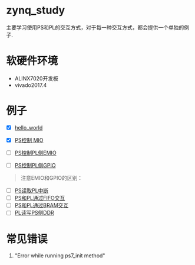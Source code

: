 # zynq_study
主要学习使用PS和PL的交互方式，对于每一种交互方式，都会提供一个单独的例子.

# 软硬件环境
* ALINX7020开发板
* vivado2017.4



# 例子
- [x] [hello_world](https://github.com/kdurant/zynq_study/tree/master/hello_world)

- [x] [PS控制 MIO](https://github.com/kdurant/zynq_study/tree/master/mio)
- [ ] [PS控制PL侧EMIO](https://github.com/kdurant/zynq_study/tree/master/ps_emio)
- [ ] [PS控制PL侧GPIO]()

> 注意EMIO和GPIO的区别：
>
>
>

- [ ] [PS读取PL中断]()
- [ ] [PS和PL通过FIFO交互]()
- [ ] [PS和PL通过BRAM交互]()
- [ ] [PL读写PS侧DDR]()

# 常见错误
1. "Error while running ps7_init method"

